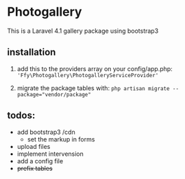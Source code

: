 Photogallery
============
This is a Laravel 4.1 gallery package using bootstrap3

installation
------------
1. add this to the providers array on your config/app.php:
``'Ffy\Photogallery\PhotogalleryServiceProvider'``

2. migrate the package tables with:
``php artisan migrate --package="vendor/package"``

todos:
-------
- add bootstrap3 /cdn
  * set the markup in forms
- upload files
- implement intervension
- add a config file
- ~~prefix tables~~
